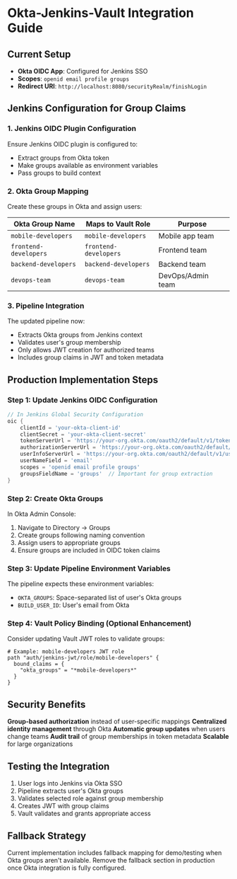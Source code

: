 # Okta-Jenkins-Vault Integration Guide

## Current Setup
- **Okta OIDC App**: Configured for Jenkins SSO
- **Scopes**: `openid email profile groups` 
- **Redirect URI**: `http://localhost:8080/securityRealm/finishLogin`

## Jenkins Configuration for Group Claims

### 1. Jenkins OIDC Plugin Configuration
Ensure Jenkins OIDC plugin is configured to:
- Extract groups from Okta token
- Make groups available as environment variables
- Pass groups to build context

### 2. Okta Group Mapping
Create these groups in Okta and assign users:

| Okta Group Name | Maps to Vault Role | Purpose |
|----------------|-------------------|---------|
| `mobile-developers` | `mobile-developers` | Mobile app team |
| `frontend-developers` | `frontend-developers` | Frontend team |
| `backend-developers` | `backend-developers` | Backend team |
| `devops-team` | `devops-team` | DevOps/Admin team |

### 3. Pipeline Integration
The updated pipeline now:
- Extracts Okta groups from Jenkins context
- Validates user's group membership
- Only allows JWT creation for authorized teams
- Includes group claims in JWT and token metadata

## Production Implementation Steps

### Step 1: Update Jenkins OIDC Configuration
```groovy
// In Jenkins Global Security Configuration
oic {
    clientId = 'your-okta-client-id'
    clientSecret = 'your-okta-client-secret' 
    tokenServerUrl = 'https://your-org.okta.com/oauth2/default/v1/token'
    authorizationServerUrl = 'https://your-org.okta.com/oauth2/default/v1/authorize'
    userInfoServerUrl = 'https://your-org.okta.com/oauth2/default/v1/userinfo'
    userNameField = 'email'
    scopes = 'openid email profile groups'
    groupsFieldName = 'groups'  // Important for group extraction
}
```

### Step 2: Create Okta Groups
In Okta Admin Console:
1. Navigate to Directory → Groups
2. Create groups following naming convention
3. Assign users to appropriate groups
4. Ensure groups are included in OIDC token claims

### Step 3: Update Pipeline Environment Variables
The pipeline expects these environment variables:
- `OKTA_GROUPS`: Space-separated list of user's Okta groups
- `BUILD_USER_ID`: User's email from Okta

### Step 4: Vault Policy Binding (Optional Enhancement)
Consider updating Vault JWT roles to validate groups:
```hcl
# Example: mobile-developers JWT role
path "auth/jenkins-jwt/role/mobile-developers" {
  bound_claims = {
    "okta_groups" = "*mobile-developers*"
  }
}
```

## Security Benefits
**Group-based authorization** instead of user-specific mappings
**Centralized identity management** through Okta
**Automatic group updates** when users change teams
**Audit trail** of group memberships in token metadata
**Scalable** for large organizations

## Testing the Integration
1. User logs into Jenkins via Okta SSO
2. Pipeline extracts user's Okta groups
3. Validates selected role against group membership
4. Creates JWT with group claims
5. Vault validates and grants appropriate access

## Fallback Strategy
Current implementation includes fallback mapping for demo/testing when Okta groups aren't available.
Remove the fallback section in production once Okta integration is fully configured.